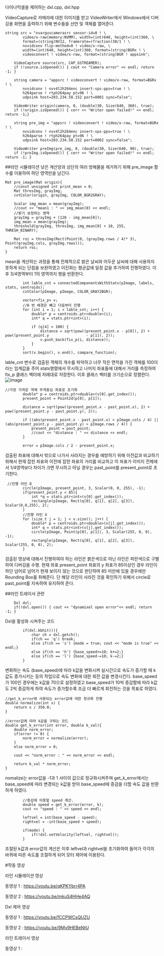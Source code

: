 다이나믹셀을 제어하는 dxl.cpp, dxl.hpp

VideoCapture로 카메라에 대한 이미지를 받고 VideoWriter에서 Windows에서 디버깅용 화면을 출력하기 위해 변수들을 선언 및 객체를 열어준다.

```
string src = "nvarguscamerasrc sensor-id=0 ! \
        video/x-raw(memory:NVMM), width=(int)640, height=(int)360, \
        format=(string)NV12, framerate=(fraction)30/1 ! \
        nvvidconv flip-method=0 ! video/x-raw, \
        width=(int)640, height=(int)360, format=(string)BGRx ! \
        videoconvert ! video/x-raw, format=(string)BGR ! appsink";
    
    VideoCapture source(src, CAP_GSTREAMER);
    if (!source.isOpened()) { cout << "Camera error" << endl; return -1; }

    string camera = "appsrc ! videoconvert ! video/x-raw, format=BGRx ! \
        nvvidconv ! nvv4l2h264enc insert-sps-pps=true ! \
        h264parse ! rtph264pay pt=96 ! \
        udpsink host=203.234.58.152 port=8001 sync=false";
    
    VideoWriter origin(camera, 0, (double)30, Size(640, 360), true);
    if (!origin.isOpened()) { cerr << "Writer open failed!" << endl; return -1;}

    string pre_img = "appsrc ! videoconvert ! video/x-raw, format=BGRx ! \
        nvvidconv ! nvv4l2h264enc insert-sps-pps=true ! \
        h264parse ! rtph264pay pt=96 ! \
        udpsink host=203.234.58.152 port=8002 sync=false";

    VideoWriter preImg(pre_img, 0, (double)30, Size(640, 90), true);
    if (!preImg.isOpened()) { cerr << "Writer open failed!" << endl; return -1; }

```


##라인 시뮬레이션
낮은 계산양과 상단의 여러 방해물을 제거하기 위해 pre_image 함수를 이용하여 하단 영역만을 남긴다.
```
Mat pre_image(Mat origin){
    //const unsigned int print_mean = 0;
    Mat thresImg, grayImg;
    cvtColor(origin, grayImg, COLOR_BGR2GRAY);

    Scalar img_mean = mean(grayImg);
    //cout << "mean1 : " << img_mean[0] << endl;
    //밝기 보정하는 영역
    grayImg = grayImg + (128 - img_mean[0]);
    img_mean = mean(grayImg);
    threshold(grayImg, thresImg, img_mean[0] + 10, 255, THRESH_BINARY);

    Mat roi = thresImg(Rect(Point(0, (grayImg.rows / 4)* 3), Point(grayImg.cols, grayImg.rows)));
    return roi;
}
```
mean을 계산하는 과정을 통해 전체적으로 밝은 날씨와 어두운 날씨에 대해 사용하지 못하게 되는 단점을 보완하였고 이진화는 평균값에 일정 값을 추가하여 진행하였다. 이후 3/4영역부터 1의 영역까지 행을 반환한다.

```
        int lable_cnt = connectedComponentsWithStats(pImage, labels, stats, centroids);
        cvtColor(pImage, pImage, COLOR_GRAY2BGR);

        vector<fix_p> v;
        //0 번 배경은 빼고 다음부터 진행
        for (int i = 1; i < lable_cnt; i++) {
            double* p = centroids.ptr<double>(i);
            int* q = stats.ptr<int>(i);

            if (q[4] > 100) {
                distance = sqrt(pow((present_point.x - p[0]), 2) + pow((present_point.y                 - p[1]), 2));
                v.push_back(fix_p(i, distance));
            }
        }
        sort(v.begin(), v.end(), compare_function);
```
lable_cnt 변수로 검출된 객체의 개수를 파악하고 너무 작은 면적을 가진 객체를 100이라는 임계값을 주어 stats행렬에서 무시하고 나머지 좌표들에 대해서 거리를 측정하여 fix_p 클래스 벡터에 차례대로 저장한다. 이후 클래스 벡터를 크기순으로 정렬한다.
![image](https://github.com/user-attachments/assets/fc3c6e2d-f03e-4da1-82c3-1fd8f680d83a)

```
//가장 가까운 객체 무게중심 좌표로 초기화
        double* p = centroids.ptr<double>(v[0].get_index());
        present_point = Point2d(p[0], p[1]);

        distance = sqrt(pow((present_point.x - past_point.x), 2) + pow((present_point.y - past_point.y), 2));
        
        if ((abs(present_point.x - past_point.x) > pImage.cols / 4) || (abs(present_point.y - past_point.y) > pImage.rows / 4)) {
            present_point = past_point;
            //cout << "distance : " << distance << endl;
        }

        error = pImage.cols / 2 - present_point.x;
```
검출된 좌표에 대해서 밖으로 나가서 사라지는 경우를 예방하기 위해 이전값과 비교하기 위해서 현재 잡힌 좌표와 이전에 잡힌 좌표의 거리를 비교하고 이 좌표가 이미지 전체에서 1/4영역보다 차이가 크면 무시하고 아닐 경우는 past_point를 present_point로 초기한다.

```
 //진행 라인 O
        circle(pImage, present_point, 3, Scalar(0, 0, 255), -1);
        if(present_point.y < 85){
            int *q = stats.ptr<int>(v[0].get_index());
            rectangle(pImage, Rect(q[0], q[1], q[2], q[3]), Scalar(0,0,255), 2);
        }
        //진행 라인 X
        for (size_t j = 1; j < v.size(); j++) {
            double* p = centroids.ptr<double>(v[j].get_index());
            int* q = stats.ptr<int>(v[j].get_index());
            circle(pImage, Point(p[0], p[1]), 3, Scalar(255, 0, 0), -1);
            rectangle(pImage, Rect(q[0], q[1], q[2], q[3]), Scalar(255, 0, 0), 2);
        }
```
검출된 영상에 대해서 진행하여야 하는 라인은 붉은색으로 아닌 라인은 파란색으로 구별하여 디버깅을 수행. 현재 좌표 present_point 좌표의 y 좌표가 85이상인 경우 라인이 하단 넘어로 넘어가 현재 보이지 않는 것으로 판단하여 85 미만에 있을 경우에만 Rounding Box를 취해준다. 단 해당 라인이 사라진 것을 확인하기 위해서 circle로 past_point를 지속하여 유지하여 준다.





##라인 트레이서 관련

```
    Dxl dxl;
    if(!dxl.open()) { cout << "dynamixel open error"<< endl; return -1; }
```
Dxl을 활성화 시켜주는 코드

```
        if(dxl.kbhit()){
            char ch = dxl.getch();
            if(ch == 'q') break;
            else if(ch == 's') {mode = true; cout << "mode is true" << endl;}
            else if(ch == 'h') {base_speed+=10; k+=2;}
            else if(ch == 'l') {base_speed-=10; k-=2;}
        }
```
변화하는 속도 (base_speed)에 따라 k값을 변화시켜 실시간으로 속도가 증가할 때 k값도 증가시키는 등의 작업으로 속도 변화에 대한 회전 값을 변경시킨다.
base_speed가 100인 경우에는 k값을 70으로 설정하였고 base_speed가 10씩 증감함에 따라 k값도 2씩 증감하게 하여 속도가 증가할수록 조금 더 빠르게 회전하는 것을 목표로 하였다.

```
//get_k_error에 사용되는 error값에 대한 정규화 진행
double normalize(int x) {
    return x / 350.0;
}

//error값에 따라 k값을 구하는 코드
double get_k_error(int error, double k_val){
    double norm_error;
    if(error != 0) {
        norm_error = normalize(error);
    }
    else norm_error = 0;
    
    cout << "norm_error : " << norm_error << endl;

    return k_val * norm_error;
}
```
nomalize는 error값을 -1과 1 사이의 값으로 정규화시켜주며 get_k_error에서는 base_speed에 따라 변경되는 k값을 받아 base_speed에 증감을 더할 속도 값을 반환하게 하였다.


```
        //증감에 이용할 speed 계산.
        double speed = get_k_error(error, k);
        cout << "speed : " << speed << endl;        
        
        leftvel = int(base_speed - speed);
        rightvel = -int(base_speed + speed);

        if(mode) {
            if(!dxl.setVelocity(leftvel, rightvel));
        }
```
조절된 k값과 error값의 계산은 이후 leftvel과 rightvel을 초기화하여 들어가 각각의 바퀴에 따른 속도를 조절하게 되어 모터 제어에 이용된다.



#작동 영상

라인 시뮬레이션 영상

동영상 1 : https://youtu.be/qKPKYbrr4PA

동영상 2 : https://youtu.be/mkuS4HHe4AQ

Dxl 제어 영상

동영상 1 : https://youtu.be/fCCPWCsQUZU

동영상 2 : https://youtu.be/9My9HEBeNtU

라인 트레이서 영상

동영상 1 : 
